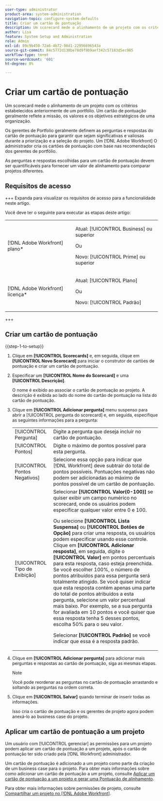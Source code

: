 ```yaml
---
user-type: administrator
product-area: system-administration
navigation-topic: configure-system-defaults
title: Criar um cartão de pontuação
description: Um scorecard mede o alinhamento de um projeto com os critérios estabelecidos anteriormente de um portfólio. Um scorecard geralmente reflete a missão, os valores e os objetivos estratégicos de uma organização.Os gerentes de Portfolio geralmente definem as perguntas e respostas do scorecard para garantir que sejam significativas e valiosas durante a priorização e a seleção do projeto. Um [!DNL Adobe Workfront] O administrador cria os cartões de pontuação com base nas recomendações dos gerentes de portfólio.
author: Lisa
feature: System Setup and Administration
role: Admin
exl-id: 89c9b450-72a6-4b72-98d1-22956696543a
source-git-commit: 84c5772d130be78d9f9b9aef342c57183d5ec985
workflow-type: tm+mt
source-wordcount: '601'
ht-degree: 0%

---
```


# Criar um cartão de pontuação

<!--Audited: 01/2024-->

<!--DON'T DELETE, DRAFT OR HIDE THIS ARTICLE. IT IS LINKED TO THE PRODUCT, THROUGH THE CONTEXT SENSITIVE HELP LINKS.-->

Um scorecard mede o alinhamento de um projeto com os critérios estabelecidos anteriormente de um portfólio. Um cartão de pontuação geralmente reflete a missão, os valores e os objetivos estratégicos de uma organização.

Os gerentes de Portfolio geralmente definem as perguntas e respostas do cartão de pontuação para garantir que sejam significativas e valiosas durante a priorização e a seleção do projeto. Um [!DNL Adobe Workfront] O administrador cria os cartões de pontuação com base nas recomendações dos gerentes de portfólio.

As perguntas e respostas escolhidas para um cartão de pontuação devem ser quantificáveis para fornecer um valor de alinhamento para comparar projetos diferentes.

## Requisitos de acesso

+++ Expanda para visualizar os requisitos de acesso para a funcionalidade neste artigo.

Você deve ter o seguinte para executar as etapas deste artigo:

<table style="table-layout:auto"> 
 <col> 
 <col> 
 <tbody> 
  <tr> 
   <td role="rowheader">[!DNL Adobe Workfront] plano*</td> 
   <td> <p>Atual: [!UICONTROL Business] ou superior</p> 
   Ou
   <p>Novo: [!UICONTROL Prime] ou superior</p>
   </td> 
  </tr> 
  <tr> 
   <td role="rowheader">[!DNL Adobe Workfront] licença*</td> 
   <td><p>Atual: [!UICONTROL Plano]</p>
   Ou
   <p>Novo: [!UICONTROL Padrão]</p>
   </td> 
  </tr> 
 </tbody> 
</table>

+++

## Criar um cartão de pontuação

{{step-1-to-setup}}

1. Clique em **[!UICONTROL Scorecards]** e, em seguida, clique em **[!UICONTROL Novo Scorecard]** para iniciar o construtor de cartões de pontuação e criar um cartão de pontuação.

1. Especificar um **[!UICONTROL Nome do Scorecard]** e uma **[!UICONTROL Descrição]**.

   O nome é exibido ao associar o cartão de pontuação ao projeto. A descrição é exibida ao lado do nome do cartão de pontuação na lista do cartão de pontuação.

1. Clique em **[!UICONTROL Adicionar pergunta]** menu suspenso para abrir a [!UICONTROL pergunta do scorecard] e, em seguida, especifique as seguintes informações para a pergunta:

   <table style="table-layout:auto"> 
    <col> 
    <col> 
    <tbody> 
     <tr> 
      <td role="rowheader">[!UICONTROL Pergunta]</td> 
      <td>Digite a pergunta que deseja incluir no cartão de pontuação.</td> 
     </tr> 
     <tr> 
      <td role="rowheader">[!UICONTROL Pontos]</td> 
      <td>Digite o máximo de pontos possível para esta pergunta.</td> 
     </tr> 
     <tr> 
      <td role="rowheader">[!UICONTROL Pontos Negativos]</td> 
      <td>Selecione essa opção para indicar que [!DNL Workfront] deve subtrair do total de pontos possíveis. Pontuações negativas não podem ser adicionadas ao máximo de pontos possível de um cartão de pontuação.</td> 
     </tr> 
     <tr> 
      <td role="rowheader">[!UICONTROL Tipo de Exibição]</td> 
      <td>Selecionar <strong>[!UICONTROL Valor(0-100)]</strong> se quiser exibir um campo numérico no scorecard, onde os usuários podem especificar qualquer valor entre 0 e 100.<p>Ou selecione <strong>[!UICONTROL Lista Suspensa]</strong> ou <strong>[!UICONTROL Botões de Opção]</strong> para criar uma resposta, os usuários podem especificar usando esse controle. Clique em <strong>[!UICONTROL Adicionar resposta]</strong>, em seguida, digite o <strong>[!UICONTROL Valor]</strong> em pontos percentuais para esta resposta, caso esteja preenchida. Se você escolher 100%, o número de pontos atribuídos para essa pergunta será totalmente atingido. Se você quiser indicar que esta resposta contém apenas uma parte do total de pontos atribuídos a esta pergunta, selecione um valor percentual mais baixo. Por exemplo, se a sua pergunta for avaliada em 10 pontos e você quiser que essa resposta tenha 5 desses pontos, escolha 50% para o seu valor.</p>
      <p>Selecionar <strong>[!UICONTROL Padrão]</strong> se você indicar que essa é a resposta padrão.</strong></p>
     </tr> 
    </tbody> 
   </table>

1. Clique em **[!UICONTROL Adicionar pergunta]** para adicionar mais perguntas e respostas ao cartão de pontuação, siga as mesmas etapas.

   >[!NOTE]
   >
   >Você pode reordenar as perguntas no cartão de pontuação arrastando e soltando as perguntas na ordem correta.

1. Clique em **[!UICONTROL Salvar]** quando terminar de inserir todas as informações.

   Isso cria o cartão de pontuação e os gerentes de projeto agora podem anexá-lo ao business case do projeto.

## Aplicar um cartão de pontuação a um projeto

Um usuário com [!UICONTROL gerenciar] as permissões para um projeto podem aplicar um cartão de pontuação a um projeto, após o cartão de pontuação ter sido criado pela [!DNL Workfront] administrador.

Um cartão de pontuação é adicionado a um projeto como parte da criação de um business case para o projeto. Para obter mais informações sobre como adicionar um cartão de pontuação a um projeto, consulte [Aplicar um cartão de pontuação a um projeto e gerar uma Pontuação de alinhamento](../../../manage-work/projects/define-a-business-case/apply-scorecard-to-project-to-generate-alignment-score.md).

Para obter mais informações sobre permissões de projeto, consulte [Compartilhar um projeto no [!DNL Adobe Workfront]](../../../workfront-basics/grant-and-request-access-to-objects/share-a-project.md).
